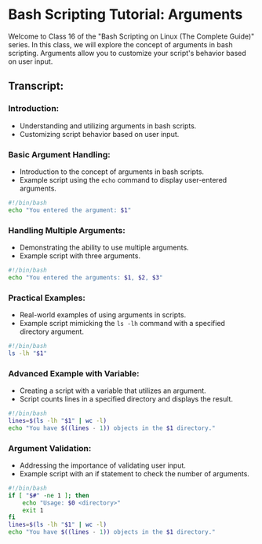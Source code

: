 # Bash Scripting Tutorial: Arguments

Welcome to Class 16 of the "Bash Scripting on Linux (The Complete Guide)" series. In this class, we will explore the concept of arguments in bash scripting. Arguments allow you to customize your script's behavior based on user input.

## Transcript:

### Introduction:
- Understanding and utilizing arguments in bash scripts.
- Customizing script behavior based on user input.

### Basic Argument Handling:
- Introduction to the concept of arguments in bash scripts.
- Example script using the `echo` command to display user-entered arguments.

```bash
#!/bin/bash
echo "You entered the argument: $1"
```

### Handling Multiple Arguments:
- Demonstrating the ability to use multiple arguments.
- Example script with three arguments.

```bash
#!/bin/bash
echo "You entered the arguments: $1, $2, $3"
```

### Practical Examples:
- Real-world examples of using arguments in scripts.
- Example script mimicking the `ls -lh` command with a specified directory argument.

```bash
#!/bin/bash
ls -lh "$1"
```

### Advanced Example with Variable:
- Creating a script with a variable that utilizes an argument.
- Script counts lines in a specified directory and displays the result.

```bash
#!/bin/bash
lines=$(ls -lh "$1" | wc -l)
echo "You have $((lines - 1)) objects in the $1 directory."
```

### Argument Validation:
- Addressing the importance of validating user input.
- Example script with an if statement to check the number of arguments.

```bash
#!/bin/bash
if [ "$#" -ne 1 ]; then
    echo "Usage: $0 <directory>"
    exit 1
fi
lines=$(ls -lh "$1" | wc -l)
echo "You have $((lines - 1)) objects in the $1 directory."
```


